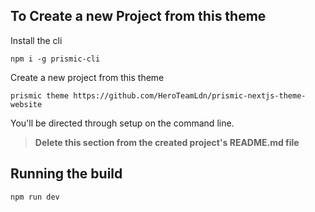 
## To Create a new Project from this theme

Install the cli

    npm i -g prismic-cli

Create a new project from this theme

    prismic theme https://github.com/HeroTeamLdn/prismic-nextjs-theme-website

You'll be directed through setup on the command line. 

> **Delete this section from the created project's README.md file**


## Running the build

    npm run dev